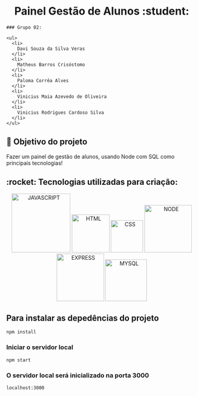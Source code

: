 <html>
  <div align="center">
    <h1>Painel Gestão de Alunos :student: </h1>
  </div>
  
  <div align="left">
  
    ### Grupo 02:

    <ul>
      <li>
        Davi Souza da Silva Veras
      </li>
      <li>
        Matheus Barros Crisóstomo
      </li>
      <li>
        Paloma Corrêa Alves
      </li>
      <li>
        Vinicius Maia Azevedo de Oliveira
      </li>
      <li>
        Vinicius Rodrigues Cardoso Silva
      </li>
    </ul>

  </div>
  
  <h2>🎯 Objetivo do projeto</h2>
  <p>Fazer um painel de gestão de alunos, usando Node com SQL como principais tecnologias!</p>
  
  <h2>:rocket: Tecnologias utilizadas para criação:</h2>
  <div align="center">
    <img alt="JAVASCRIPT" width="155" src="https://img.shields.io/badge/javascript%20-F7DF1E?style=for-the-badge&logo=javascript&logoColor=black"/>
    <img alt="HTML" width="100" src="https://img.shields.io/badge/html%20-E34F26?style=for-the-badge&logo=html5&logoColor=white"/>
    <img alt="CSS" width="85" src="https://img.shields.io/badge/css%20-1572B6?style=for-the-badge&logo=css3&logoColor=white"/>
    <img alt="NODE" width="125" src="https://img.shields.io/badge/node.js%20-339933?style=for-the-badge&logo=nodedotjs&logoColor=white"/>
    <img alt="EXPRESS" width="125" src="https://img.shields.io/badge/express%20-000000?style=for-the-badge&logo=express&logoColor=white"/>
    <img alt="MYSQL" width="110" src="https://img.shields.io/badge/mysql%20-4479A1?style=for-the-badge&logo=mysql&logoColor=white"/>
  </div>
</html>

## Para instalar as depedências do projeto

```
npm install
```

### Iniciar o servidor local

```
npm start
```

### O servidor local será inicializado na porta 3000

```
localhost:3000
```
